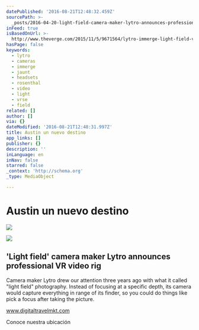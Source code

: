 ```yaml
---
datePublished: '2016-08-21T12:48:32.459Z'
sourcePath: >-
  _posts/2016-04-20-light-field-camera-maker-lytro-announces-professional-vr-v.md
inFeed: true
isBasedOnUrl: >-
  http://www.theverge.com/2015/11/5/9671564/lytro-immerge-light-field-vr-video-camera
hasPage: false
keywords:
  - lytro
  - cameras
  - immerge
  - jaunt
  - headsets
  - rosenthal
  - video
  - light
  - vrse
  - field
related: []
author: []
via: {}
dateModified: '2016-08-21T12:48:31.997Z'
title: Austin un nuevo destino
app_links: []
publisher: {}
description: ''
inLanguage: en
inNav: false
starred: false
_context: 'http://schema.org'
_type: MediaObject

---
```

# Austin un nuevo destino
![](https://the-grid-user-content.s3-us-west-2.amazonaws.com/c6492481-2eda-46e9-b89e-a42622112e9e.jpg)

<article style=""><img src="https://s3-us-west-2.amazonaws.com/the-grid-img/p/656906e37edfa8831a9d2951c445a7cf45513621.jpg" /><h1>'Light field' camera maker Lytro announces professional VR video rig</h1><p>Camera maker Lytro drew our attention three years ago with what it called "light field" photography. Instead of focusing at a specific depth, its camera would capture everything in range of its finder, so you could do things like pick a focus after taking the picture.</p></article>

www.digitaltravelmkt.com

Conoce nuestra ubicación